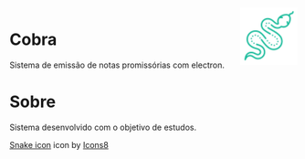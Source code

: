 <img src="cobra-app/assets/img/icons8-snake-80.png" width="100" height="100" align="right" />

# Cobra

Sistema de emissão de notas promissórias com electron.

# Sobre
   
 Sistema desenvolvido com o objetivo de estudos.

<a target="_blank" href="https://icons8.com/icons/set/snake">Snake icon</a> icon by <a target="_blank" href="https://icons8.com">Icons8</a>
